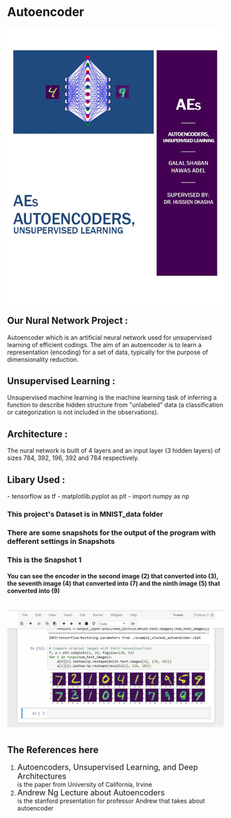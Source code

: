 # Autoencoder
<img src="Poster.jpg"
     alt="Markdown poster"
     style="float: left; padding-right:10px;padding-bottom:10px; margin-right: 10px;" />
<p style="clear:left;"></p>
     
## Our Nural Network Project :
<p>
                                  Autoencoder which is an artificial neural network used for unsupervised learning of
                                  efficient codings. The aim of an autoencoder is to learn a representation (encoding) 
                                  for a set of data, typically for the purpose of dimensionality reduction.
</p>

## Unsupervised Learning :
<p>
                                  Unsupervised machine learning is the machine learning task 
                                  of inferring a function to describe hidden structure from 
                                  "unlabeled" data (a classification or categorization is not 
                                  included in the observations).

</p>

## Architecture :
<p>
                                  The nural network is built of 4 layers and an input layer (3 hidden layers) 
                                  of sizes 784, 392, 196, 392 and 784 respectively.

</p>

## Libary Used :
<p>
                                  - tensorflow as tf
                                  - matplotlib.pyplot as plt
                                  - import numpy as np
</p>

### This project's Dataset is in <a href="https://github.com/Galileo103/Autoencoder/tree/master/MNIST_data" style="text-decoration:none"> MNIST_data </a> folder

### There are some snapshots for the output of the program with defferent settings in <a href="https://github.com/Galileo103/Autoencoder/tree/master/Snapshot" style="text-decoration:none"> Snapshots </a>
### This is the Snapshot 1
#### You can see the encoder in the second image (2) that converted into (3), the seventh image (4) that converted into (7) and the ninth image (5)  that converted into (9)
<br>
<center>
<img src="https://raw.githubusercontent.com/Galileo103/Autoencoder/master/Snapshot/Snapshot%201.PNG"
     alt="Markdown Snapshot 1"
     style="float: left; padding-right:10px;padding-bottom:10px; margin-right: 10px;" />
<p style="clear:left;"></p>
</center>




## The References  <a href="https://github.com/Galileo103/Autoencoder/tree/master/References" style="text-decoration:none"> here </a>

<ol>
  <li><font size="4">Autoencoders, Unsupervised Learning, and Deep Architectures</font></li> is the paper from University of California, Irvine
  <li><font size="4">Andrew Ng Lecture about Autoencoders</font></li> is the stanford presentation for professor Andrew that takes about autoencoder
</ol>
